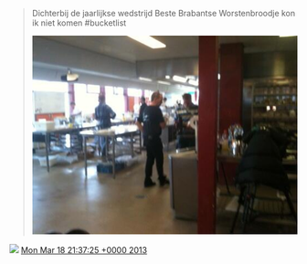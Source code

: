 > Dichterbij de jaarlijkse wedstrijd Beste Brabantse Worstenbroodje kon ik niet komen \#bucketlist 
> 
> ![](../../media/313766111139217408-BFq4nZ2CQAA6fHT.jpg)

<img src="../../media/tweet.ico" width="12" /> [Mon Mar 18 21:37:25 +0000 2013](https://twitter.com/DromerDenker/status/313766111139217408)